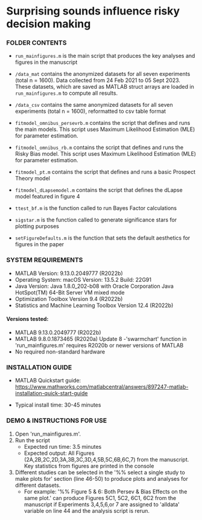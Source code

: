 # Surprising sounds influence risky decision making

### FOLDER CONTENTS
* `run_mainfigures.m` is the main script that produces the key analyses and figures in the manuscript

* `/data_mat` contains the anonymized datasets for all seven experiments (total n = 1600). Data collected from 24 Feb 2021 to 05 Sept 2023. These datasets, which are saved as MATLAB struct arrays are loaded in `run_mainfigures.m` to compute all results.

* `/data_csv` contains the same anonymized datasets for all seven experiments (total n = 1600), reformatted to csv table format

* `fitmodel_omnibus_persevrb.m` contains the script that defines and runs the main models. This script uses Maximum Likelihood Estimation (MLE) for parameter estimation.

* `fitmodel_omnibus_rb.m` contains the script that defines and runs the Risky Bias model. This script uses Maximum Likelihood Estimation (MLE) for parameter estimation.

* `fitmodel_pt.m` contains the script that defines and runs a basic Prospect Theory model

* `fitmodel_dLapsemodel.m` contains the script that defines the dLapse model featured in figure 4

* `ttest_bf.m` is the function called to run Bayes Factor calculations

* `sigstar.m` is the function called to generate significance stars for plotting purposes

* `setFigureDefaults.m` is the function that sets the default aesthetics for figures in the paper


### SYSTEM REQUIREMENTS

- MATLAB Version: 9.13.0.2049777 (R2022b)
- Operating System: macOS  Version: 13.5.2 Build: 22G91 
- Java Version: Java 1.8.0_202-b08 with Oracle Corporation Java HotSpot(TM) 64-Bit Server VM mixed mode
- Optimization Toolbox Version 9.4 (R2022b)  
- Statistics and Machine Learning Toolbox Version 12.4 (R2022b)  

#### Versions tested: 

- MATLAB 9.13.0.2049777 (R2022b)
- MATLAB 9.8.0.1873465 (R2020a) Update 8
  -'swarmchart' function in 'run_mainfigures.m' requires R2020b or newer versions of MATLAB
- No required non-standard hardware

### INSTALLATION GUIDE

* MATLAB Quickstart guide: https://www.mathworks.com/matlabcentral/answers/897247-matlab-installation-quick-start-guide

* Typical install time: 30-45 minutes 

### DEMO & INSTRUCTIONS FOR USE

1. Open 'run_mainfigures.m'. 
2. Run the script 
	* Expected run time: 3.5 minutes
	* Expected output: All Figures (2A,2B,2C,2D,3A,3B,3C,3D,4,5B,5C,6B,6C,7) from the manuscript. Key statistics from figures are printed in the console
3. Different studies can be selected in the '%% select a single study to make plots for' section (line 46-50) to produce plots and analyses for different datasets. 
	* For example: '%% Figure 5 & 6: Both Persev & Bias Effects on the same plot.' can produce Figures 5C1, 5C2, 6C1, 6C2 from the manuscript if Experiments 3,4,5,6,or 7 are assigned to 'alldata' variable on line 44 and the analysis script is rerun.














